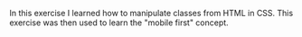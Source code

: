 In this exercise I learned how to manipulate classes from HTML in CSS. This exercise was then used to learn the "mobile first" concept.
